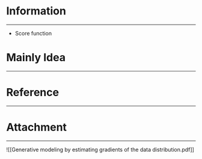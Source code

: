 # Information
---
- Score function

# Mainly Idea
---


# Reference
---


# Attachment
---
![[Generative modeling by estimating gradients of the data distribution.pdf]]